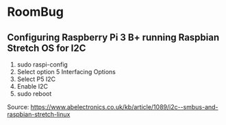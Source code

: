 # RoomBug

## Configuring Raspberry Pi 3 B+ running Raspbian Stretch OS for I2C 

1. sudo raspi-config
2. Select option 5 Interfacing Options
3. Select P5 I2C
4. Enable I2C
5. sudo reboot

Source: https://www.abelectronics.co.uk/kb/article/1089/i2c--smbus-and-raspbian-stretch-linux
